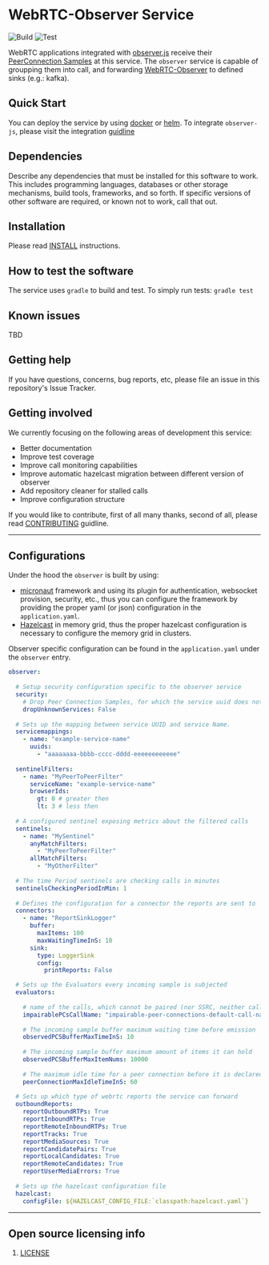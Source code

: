 WebRTC-Observer Service
==
![Build](https://github.com/ObserveRTC/observer/actions/workflows/build.yml/badge.svg)
![Test](https://github.com/ObserveRTC/observer/actions/workflows/test.yml/badge.svg)


WebRTC applications integrated with [observer.js](https://github.com/ObserveRTC/integrations)
receive their [PeerConnection Samples](https://observertc.org/docs/references/peer-connection-sample/)
at this service. The `observer` service is capable of groupping them into call, and
forwarding [WebRTC-Observer](https://github.com/ObserveRTC/webrtc-observer) to
defined sinks (e.g.: kafka).

## Quick Start

You can deploy the service by using [docker](https://github.com/ObserveRTC/docker-webrtc-observer)
or [helm](https://github.com/ObserveRTC/helm).
To integrate `observer-js`, please visit the integration [guidline](https://github.com/ObserveRTC/integrations)


## Dependencies

Describe any dependencies that must be installed for this software to work.
This includes programming languages, databases or other storage mechanisms, build tools, frameworks, and so forth.
If specific versions of other software are required, or known not to work, call that out.

## Installation

Please read [INSTALL](INSTALL.md) instructions.

## How to test the software

The service uses `gradle` to build and test.
To simply run tests: `gradle test`

## Known issues

TBD

## Getting help

If you have questions, concerns, bug reports, etc, please file an issue in this repository's Issue Tracker.

## Getting involved

We currently focusing on the following areas of development this service:
* Better documentation
* Improve test coverage
* Improve call monitoring capabilities
* Improve automatic hazelcast migration between different version of observer
* Add repository cleaner for stalled calls
* Improve configuration structure

If you would like to contribute, first of all many thanks,
second of all, please read [CONTRIBUTING](CONTRIBUTING.md) guidline.

----

## Configurations

Under the hood the `observer` is built by using:
* [micronaut](https://micronaut.io) framework and using its plugin for authentication, websocket provision, security, etc.,  thus you can configure the framework by providing the proper yaml (or json) configuration in the `application.yaml`.
* [Hazelcast](https://hazelcast.org) in memory grid, thus the proper hazelcast configuration is necessary to configure the memory grid in clusters.

Observer specific configuration can be found in the `application.yaml` under the `observer` entry.

```yaml
observer:
  
  # Setup security configuration specific to the observer service
  security:
    # Drop Peer Connection Samples, for which the service uuid does not match any service name
    dropUnknownServices: False
  
  # Sets up the mapping between service UUID and service Name.
  servicemappings:
    - name: "example-service-name"
      uuids:
        - "aaaaaaaa-bbbb-cccc-dddd-eeeeeeeeeeee"
  
  sentinelFilters:
    - name: "MyPeerToPeerFilter"
      serviceName: "example-service-name"
      browserIds:
        gt: 0 # greater then
        lt: 3 # less then
  
  # A configured sentinel exposing metrics about the filtered calls
  sentinels:
    - name: "MySentinel"
      anyMatchFilters:
        - "MyPeerToPeerFilter"
      allMatchFilters:
        - "MyOtherFilter"
  
  # The time Period sentinels are checking calls in minutes
  sentinelsCheckingPeriodInMin: 1
  
  # Defines the configuration for a connector the reports are sent to
  connectors:
    - name: "ReportSinkLogger"
      buffer:
        maxItems: 100
        maxWaitingTimeInS: 10
      sink:
        type: LoggerSink
        config:
          printReports: False

  # Sets up the Evaluators every incoming sample is subjected
  evaluators:
    
    # name of the calls, which cannot be paired (nor SSRC, neither call name was provided to match)
    impairablePCsCallName: "impairable-peer-connections-default-call-name"
    
    # The incoming sample buffer maximum waiting time before emission
    observedPCSBufferMaxTimeInS: 10
    
    # The incoming sample buffer maximum amount of items it can hold
    observedPCSBufferMaxItemNums: 10000
    
    # The maximum idle time for a peer connection before it is declared to be detached.
    peerConnectionMaxIdleTimeInS: 60
  
  # Sets up which type of webrtc reports the service can forward
  outboundReports:
    reportOutboundRTPs: True
    reportInboundRTPs: True
    reportRemoteInboundRTPs: True
    reportTracks: True
    reportMediaSources: True
    reportCandidatePairs: True
    reportLocalCandidates: True
    reportRemoteCandidates: True
    reportUserMediaErrors: True
    
  # Sets up the hazelcast configuration file
  hazelcast:
    configFile: ${HAZELCAST_CONFIG_FILE:`classpath:hazelcast.yaml`}
```

----

## Open source licensing info

1. [LICENSE](LICENSE)




